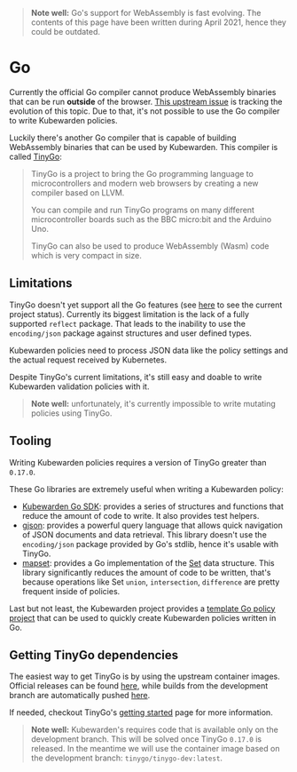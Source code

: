 > **Note well:** Go's support for WebAssembly is fast evolving. The contents
> of this page have been written during April 2021, hence they could be outdated.

# Go

Currently the official Go compiler cannot produce WebAssembly binaries
that can be run **outside** of the browser.
[This upstream issue](https://github.com/golang/go/issues/31105) is tracking
the evolution of this topic.
Due to that, it's not possible to use the Go compiler to write Kubewarden policies.

Luckily there's another Go compiler that is capable of building WebAssembly
binaries that can be used by Kubewarden. This compiler is called [TinyGo](https://tinygo.org/):

> TinyGo is a project to bring the Go programming language to microcontrollers
> and modern web browsers by creating a new compiler based on LLVM.
>
> You can compile and run TinyGo programs on many different microcontroller
> boards such as the BBC micro:bit and the Arduino Uno.
>
> TinyGo can also be used to produce WebAssembly (Wasm) code which is very
> compact in size.

## Limitations

TinyGo doesn't yet support all the Go features (see [here](https://tinygo.org/lang-support/)
to see the current project status). Currently its biggest limitation
is the lack of a fully supported `reflect` package. That leads to the inability to use
the `encoding/json` package against structures and user defined types.

Kubewarden policies need to process JSON data like the policy settings and
the actual request received by Kubernetes.

Despite TinyGo's current limitations, it's still easy and doable to write
Kubewarden validation policies with it.

> **Note well:** unfortunately, it's currently impossible to write mutating
> policies using TinyGo.

## Tooling

Writing Kubewarden policies requires a version of TinyGo greater than `0.17.0`.

These Go libraries are extremely useful when writing a Kubewarden policy:

* [Kubewarden Go SDK](https://github.com/kubewarden/policy-sdk-go): provides a series of
  structures and functions that reduce the amount of code to write. It also provides test helpers.
* [gjson](https://github.com/tidwall/gjson): provides a powerful query language that allows
  quick navigation of JSON documents and data retrieval. This library doesn't use the
  `encoding/json` package provided by Go's stdlib, hence it's usable with TinyGo.
* [mapset](https://github.com/deckarep/golang-set): provides a Go implementation of the
  [Set](https://en.wikipedia.org/wiki/Set_(abstract_data_type))
  data structure. This library significantly reduces the amount of code to be written,
  that's because operations like Set `union`, `intersection`, `difference` are pretty frequent inside
  of policies.

Last but not least, the Kubewarden project provides a
[template Go policy project](https://github.com/kubewarden/go-policy-template)
that can be used to quickly create Kubewarden policies written in Go.

## Getting TinyGo dependencies

The easiest way to get TinyGo is by using the upstream container images.
Official releases can be found [here](https://hub.docker.com/r/tinygo/tinygo), while
builds from the development branch are automatically pushed
[here](https://hub.docker.com/r/tinygo/tinygo-dev).

If needed, checkout TinyGo's [getting started](https://tinygo.org/getting-started/) page for
more information.

> **Note well:** Kubewarden's requires code that is available only on the development branch. This will
> be solved once TinyGo `0.17.0` is released. In the meantime we will use the container image
> based on the development branch: `tinygo/tinygo-dev:latest`.
